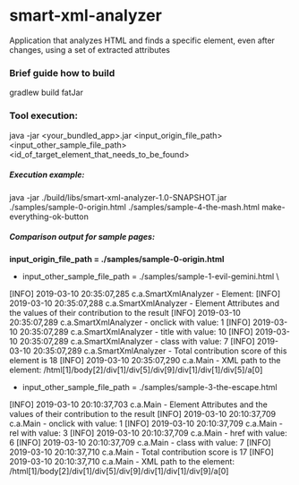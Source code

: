 # smart-xml-analyzer
Application that analyzes HTML and finds a specific element, even after changes, using a set of extracted attributes

###  Brief guide how to build
gradlew build fatJar

### Tool execution:
java -jar <your_bundled_app>.jar <input_origin_file_path> <input_other_sample_file_path> <id_of_target_element_that_needs_to_be_found>
##### Execution example:
java -jar ./build/libs/smart-xml-analyzer-1.0-SNAPSHOT.jar ./samples/sample-0-origin.html ./samples/sample-4-the-mash.html make-everything-ok-button
##### Comparison output for sample pages:
__input_origin_file_path = ./samples/sample-0-origin.html__
- input_other_sample_file_path = ./samples/sample-1-evil-gemini.html \

[INFO] 2019-03-10 20:35:07,285 c.a.SmartXmlAnalyzer - Element: <a class="btn btn-success" href="#check-and-ok" title="Make-Button" rel="done" onclick="javascript:window.okDone(); return false;"></a>
[INFO] 2019-03-10 20:35:07,288 c.a.SmartXmlAnalyzer - Element Attributes and the values of their contribution to the result
[INFO] 2019-03-10 20:35:07,289 c.a.SmartXmlAnalyzer - onclick     with value: 1 
[INFO] 2019-03-10 20:35:07,289 c.a.SmartXmlAnalyzer - title     with value: 10 
[INFO] 2019-03-10 20:35:07,289 c.a.SmartXmlAnalyzer - class     with value: 7 
[INFO] 2019-03-10 20:35:07,289 c.a.SmartXmlAnalyzer - Total contribution score of this element is 18
[INFO] 2019-03-10 20:35:07,290 c.a.Main - XML path to the element: /html[1]/body[2]/div[1]/div[5]/div[9]/div[1]/div[1]/div[5]/a[0]

- input_other_sample_file_path = ./samples/sample-3-the-escape.html

[INFO] 2019-03-10 20:10:37,703 c.a.Main - Element Attributes and the values of their contribution to the result
[INFO] 2019-03-10 20:10:37,709 c.a.Main - onclick     with value: 1 
[INFO] 2019-03-10 20:10:37,709 c.a.Main - rel     with value: 3 
[INFO] 2019-03-10 20:10:37,709 c.a.Main - href     with value: 6 
[INFO] 2019-03-10 20:10:37,709 c.a.Main - class     with value: 7 
[INFO] 2019-03-10 20:10:37,710 c.a.Main - Total contribution score is 17
[INFO] 2019-03-10 20:10:37,710 c.a.Main - XML path to the element: /html[1]/body[2]/div[1]/div[5]/div[9]/div[1]/div[1]/div[9]/a[0]
